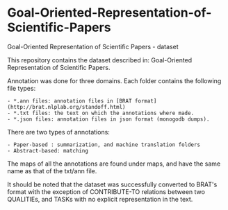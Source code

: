 # Goal-Oriented-Representation-of-Scientific-Papers
Goal-Oriented Representation of Scientific Papers - dataset


This repository contains the dataset described in: Goal-Oriented Representation of Scientific Papers.

Annotation was done for three domains. Each folder contains the following file types:

	- *.ann files: annotation files in [BRAT format](http://brat.nlplab.org/standoff.html)
	- *.txt files: the text on which the annotations where made.
	- *.json files: annotation files in json format (monogodb dumps).
	
There are two types of annotations:

	- Paper-based : summarization, and machine translation folders
	- Abstract-based: matching
	

The maps of all the annotations are found under maps, and have the same name as that of the txt/ann file.

It should be noted that the dataset was successfully converted to BRAT's format with the exception of CONTRIBUTE-TO relations between two QUALITIEs, and TASKs with no explicit representation in the text.
